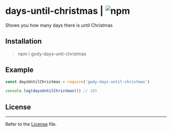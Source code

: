 # days-until-christmas | ![npm](https://img.shields.io/npm/v/gody-days-until-christmas?style=for-the-badge)
Shows you how many days there is until Christmas

## Installation
> npm i gody-days-unti-christmas

## Example
```javascript
const daysUntilChristmas = require('gody-days-until-christmas')

console.log(daysUntilChristmas()) // 185
```

## License
---
Refer to the [License](https://github.com/GodyFromDiscord/days-until-christmas/blob/main/LICENSE) file.

